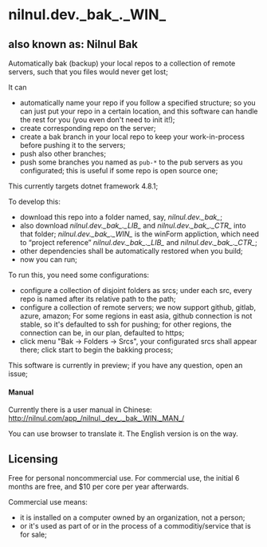 # nilnul.dev.\_bak\_.\_WIN\_
## also known as: Nilnul Bak 

Automatically bak (backup) your local repos to a collection of remote servers, such that you files would never get lost;


It can
- automatically name your repo if you follow a specified structure; so you can just put your repo in a certain location, and this software can handle the rest for you (you even don't need to init it!);
- create corresponding repo on the server;
- create a bak branch in your local repo to keep your work-in-process before pushing it to the servers;
- push also other branches;
- push some branches you named as `pub-*` to the pub servers as you configurated; this is useful if some repo is open source one;

This currently targets dotnet framework 4.8.1; 

To develop this:
- download this repo into a folder named, say, <var>nilnul.dev.\_bak\_</var>;
- also download <var>nilnul.dev.\_bak\_.\_LIB\_</var> and <dfn>nilnul.dev.\_bak\_.\_CTR\_</dfn> into that folder; <dfn>nilnul.dev.\_bak\_.\_WIN\_</dfn> is the winForm appliction, which need to “project reference” <dfn>nilnul.dev.\_bak\_.\_LIB\_</dfn> and <dfn>nilnul.dev.\_bak\_.\_CTR\_</dfn>; 
- other dependencies shall be automatically restored when you build;
- now you can run;

To run this, you need some configurations:
- configure a collection of disjoint folders as srcs; under each src, every repo is named after its relative path to the path;
- configure a collection of remote servers; we now support github, gitlab, azure, amazon; 
  For some regions in east asia, github connection is not stable, so it's defaulted to ssh for pushing; for other regions, the connection can be, in our plan, defaulted to https;
- click menu "Bak -> Folders -> Srcs", your configurated srcs shall appear there; click start to begin the bakking process;

This software is currently in preview; if you have any question, open an issue;


#### Manual
Currently there is a user manual in Chinese:
http://nilnul.com/app_/nilnul._dev_._bak_.WIN._MAN_/

You can use browser to translate it. The English version is on the way.

## Licensing
Free for personal noncommercial use.
For commercial use, the initial 6 months are free, and $10 per core per year afterwards.

Commercial use means:
- it is installed on a computer owned by an organization, not a person;
- or it's used as part of or in the process of a commoditiy/service that is for sale;
